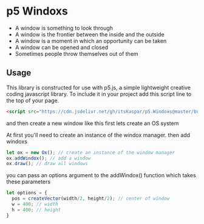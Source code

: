 # p5 Windoxs

- A window is something to look through
- A window is the frontier between the inside and the outside
- A window is a moment in which an opportunity can be taken
- A window can be opened and closed
- Sometimes people throw themselves out of them


## Usage

This library is constructed for use with p5.js, a simple lightweight creative coding javascript library.
To include it in your project add this script line to the top of your page.

```html
<script src="https://cdn.jsdelivr.net/gh/itsKaspar/p5.Windoxs@master/build/windox.min.js"></script>
```

and then create a new window like this
first lets create an OS system

At first you'll need to create an instance of the windox manager.
then add windoxs

```js
let ox = new Ox(); // create an instance of the window manager
ox.addWindox(); // add a window
ox.draw(); // draw all windows

```

you can pass an options argument to the addWindox() function which takes these parameters

```js
let options = {
  pos = createVector(width/2, height/2); // center of window
  w = 400; // width
  h = 400; // height
}
```
